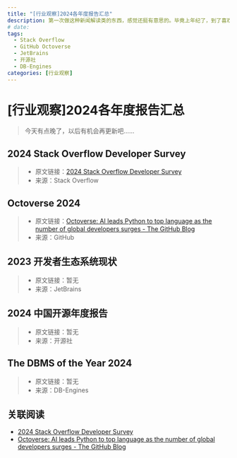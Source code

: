 ```yaml
---
title: "[行业观察]2024各年度报告汇总"
description: 第一次做这种新闻解读类的东西，感觉还挺有意思的。毕竟上年纪了，到了喜欢看新闻的年纪了。
# date: 
tags:
  - Stack Overflow 
  - GitHub Octoverse
  - JetBrains
  - 开源社
  - DB-Engines
categories: [行业观察]
---
```


# [行业观察]2024各年度报告汇总

> 今天有点晚了，以后有机会再更新吧......

## 2024 Stack Overflow Developer Survey

> - 原文链接：[2024 Stack Overflow Developer Survey](https://survey.stackoverflow.co/2024/)
> - 来源：Stack Overflow

## Octoverse 2024

> - 原文链接：[Octoverse: AI leads Python to top language as the number of global developers surges - The GitHub Blog](https://github.blog/news-insights/octoverse/octoverse-2024/)
> - 来源：GitHub

## 2023 开发者生态系统现状

> - 原文链接：暂无
> - 来源：JetBrains

## 2024 中国开源年度报告

> - 原文链接：暂无
> - 来源：开源社

## The DBMS of the Year 2024

> - 原文链接：暂无
> - 来源：DB-Engines

## 关联阅读

- [2024 Stack Overflow Developer Survey](https://survey.stackoverflow.co/2024/)
- [Octoverse: AI leads Python to top language as the number of global developers surges - The GitHub Blog](https://github.blog/news-insights/octoverse/octoverse-2024/)
